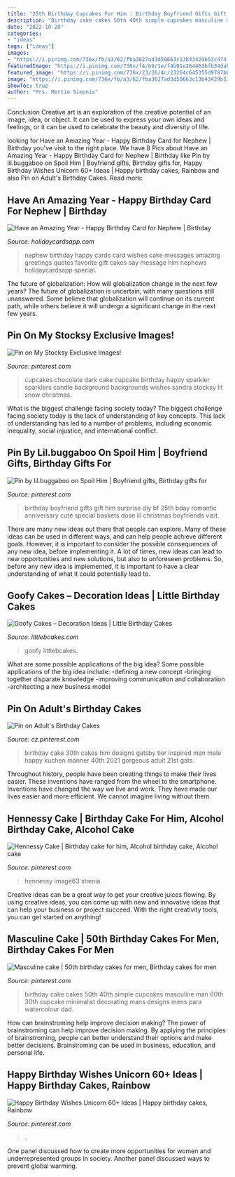 ```yaml
---
title: "25th Birthday Cupcakes For Him : Birthday Boyfriend Gifts Gift Him Surprise Diy Bf 25th Bday Romantic Anniversary Cute Special Baskets Dose Lil Christmas Boyfriends Visit"
description: "Birthday cake cakes 50th 40th simple cupcakes masculine man 60th 30th cupcake minimalist decorating mans designs mens para watercolour dad"
date: "2022-10-28"
categories:
- "ideas"
tags: ["ideas"]
images:
- "https://i.pinimg.com/736x/fb/a3/62/fba3627ad3d50663c13b43429b53c474--dose.jpg"
featuredImage: "https://i.pinimg.com/736x/f4/b9/1e/f4b91e264463bfb34dab18c214733764.jpg"
featured_image: "https://i.pinimg.com/736x/23/26/4c/23264c645355d9787b66f00d304a18fc--dark-backgrounds-chocolate-cupcakes.jpg"
image: "https://i.pinimg.com/736x/fb/a3/62/fba3627ad3d50663c13b43429b53c474--dose.jpg"
ShowToc: true
author: "Mrs. Mertie Simonis"
---
```



Conclusion
Creative art is an exploration of the creative potential of an image, idea, or object. It can be used to express your own ideas and feelings, or it can be used to celebrate the beauty and diversity of life.

	

		
looking for Have an Amazing Year - Happy Birthday Card for Nephew | Birthday you've visit to the right place. We have 8 Pics about Have an Amazing Year - Happy Birthday Card for Nephew | Birthday like Pin by lil.buggaboo on Spoil Him | Boyfriend gifts, Birthday gifts for, Happy Birthday Wishes Unicorn 60+ Ideas | Happy birthday cakes, Rainbow and also Pin on Adult&#039;s Birthday Cakes. Read more:
		
    
## Have An Amazing Year - Happy Birthday Card For Nephew | Birthday

<img loading=lazy src="https://www.holidaycardsapp.com/assets/card/b_day_fnp05.png" onerror="this.onerror=null;this.src='https://tse1.mm.bing.net/th?id=OIP.0moUtDMcsCNL0R8LD6GjIwHaJ3&amp;pid=15.1';" alt="Have an Amazing Year - Happy Birthday Card for Nephew | Birthday">

_Source: holidaycardsapp.com_

>nephew birthday happy cards card wishes cake messages amazing greetings quotes favorite gift cakes say message him nephews holidaycardsapp special. 

	

The future of globalization: How will globalization change in the next few years?
The future of globalization is uncertain, with many questions still unanswered. Some believe that globalization will continue on its current path, while others believe it will undergo a significant change in the next few years.

    
## Pin On My Stocksy Exclusive Images!

<img loading=lazy src="https://i.pinimg.com/736x/23/26/4c/23264c645355d9787b66f00d304a18fc--dark-backgrounds-chocolate-cupcakes.jpg" onerror="this.onerror=null;this.src='https://tse1.mm.bing.net/th?id=OIP.TgLJO6vTh-tbU4G0vL9gfAHaLG&amp;pid=15.1';" alt="Pin on My Stocksy Exclusive Images!">

_Source: pinterest.com_

>cupcakes chocolate dark cake cupcake birthday happy sparkler sparklers candle background backgrounds wishes sandra stocksy lit snow christmas. 

	

What is the biggest challenge facing society today?
The biggest challenge facing society today is the lack of understanding of key concepts. This lack of understanding has led to a number of problems, including economic inequality, social injustice, and international conflict.

    
## Pin By Lil.buggaboo On Spoil Him | Boyfriend Gifts, Birthday Gifts For

<img loading=lazy src="https://i.pinimg.com/736x/fb/a3/62/fba3627ad3d50663c13b43429b53c474--dose.jpg" onerror="this.onerror=null;this.src='https://tse4.mm.bing.net/th?id=OIP.wCDLIvfEu1cPtShfiXST2wHaNL&amp;pid=15.1';" alt="Pin by lil.buggaboo on Spoil Him | Boyfriend gifts, Birthday gifts for">

_Source: pinterest.com_

>birthday boyfriend gifts gift him surprise diy bf 25th bday romantic anniversary cute special baskets dose lil christmas boyfriends visit. 

	

There are many new ideas out there that people can explore. Many of these ideas can be used in different ways, and can help people achieve different goals. However, it is important to consider the possible consequences of any new idea, before implementing it. A lot of times, new ideas can lead to new opportunities and new solutions, but also to unforeseen problems. So, before any new idea is implemented, it is important to have a clear understanding of what it could potentially lead to.

    
## Goofy Cakes – Decoration Ideas | Little Birthday Cakes

<img loading=lazy src="https://www.littlebcakes.com/wp-content/uploads/2014/05/Goofy-Birthday-Cake-Ideas.jpg" onerror="this.onerror=null;this.src='https://tse4.mm.bing.net/th?id=OIP.rfFzMx_ywWG3xk2JkqRnNAHaLJ&amp;pid=15.1';" alt="Goofy Cakes – Decoration Ideas | Little Birthday Cakes">

_Source: littlebcakes.com_

>goofy littlebcakes. 

	

What are some possible applications of the big idea?
Some possible applications of the big idea include: 
-defining a new concept
-bringing together disparate knowledge
-improving communication and collaboration
-architecting a new business model

    
## Pin On Adult&#039;s Birthday Cakes

<img loading=lazy src="https://i.pinimg.com/736x/67/2b/d0/672bd00c3778a2a456aff6c6bb957f39.jpg" onerror="this.onerror=null;this.src='https://tse3.mm.bing.net/th?id=OIP.MYasehCpRQDQljhBpVhDEAHaJ3&amp;pid=15.1';" alt="Pin on Adult&#039;s Birthday Cakes">

_Source: cz.pinterest.com_

>birthday cake 30th cakes him designs gatsby tier inspired man male happy kuchen männer 40th 2021 gorgeous adult 21st gats. 

	

Throughout history, people have been creating things to make their lives easier. These inventions have ranged from the wheel to the smartphone. Inventions have changed the way we live and work. They have made our lives easier and more efficient. We cannot imagine living without them.

    
## Hennessy Cake | Birthday Cake For Him, Alcohol Birthday Cake, Alcohol Cake

<img loading=lazy src="https://i.pinimg.com/736x/89/e3/f2/89e3f26abda31ae51a8b9a7aeb81c8cd.jpg" onerror="this.onerror=null;this.src='https://tse4.mm.bing.net/th?id=OIP.6ffWc6moSjji9KRpFcizfAHaJ3&amp;pid=15.1';" alt="Hennessy Cake | Birthday cake for him, Alcohol birthday cake, Alcohol cake">

_Source: pinterest.com_

>hennessy image63 shenia. 

	

Creative ideas can be a great way to get your creative juices flowing. By using creative ideas, you can come up with new and innovative ideas that can help your business or project succeed. With the right creativity tools, you can get started on anything!

    
## Masculine Cake | 50th Birthday Cakes For Men, Birthday Cakes For Men

<img loading=lazy src="https://i.pinimg.com/736x/89/37/f8/8937f8abfca87017db042cbfd8ca6a27.jpg" onerror="this.onerror=null;this.src='https://tse1.mm.bing.net/th?id=OIP.ML_lyv_7F1rBblhBBek4OwHaKn&amp;pid=15.1';" alt="Masculine cake | 50th birthday cakes for men, Birthday cakes for men">

_Source: pinterest.com_

>birthday cake cakes 50th 40th simple cupcakes masculine man 60th 30th cupcake minimalist decorating mans designs mens para watercolour dad. 

	

How can brainstroming help improve decision making?
The power of brainstroming can help improve decision making. By applying the principles of brainstroming, people can better understand their options and make better decisions. Brainstroming can be used in business, education, and personal life.

    
## Happy Birthday Wishes Unicorn 60+ Ideas | Happy Birthday Cakes, Rainbow

<img loading=lazy src="https://i.pinimg.com/736x/f4/b9/1e/f4b91e264463bfb34dab18c214733764.jpg" onerror="this.onerror=null;this.src='https://tse4.mm.bing.net/th?id=OIP.ulr_XLJUhKLp_HhBVvjHFQHaOr&amp;pid=15.1';" alt="Happy Birthday Wishes Unicorn 60+ Ideas | Happy birthday cakes, Rainbow">

_Source: pinterest.com_

>. 

	

One panel discussed how to create more opportunities for women and underrepresented groups in society. Another panel discussed ways to prevent global warming.

